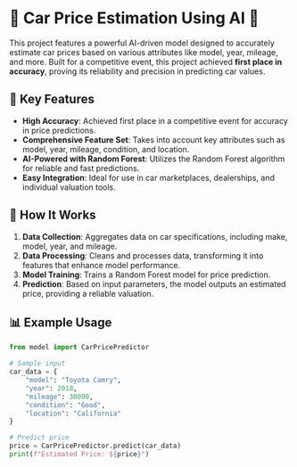 # 🚗 Car Price Estimation Using AI 🧠

This project features a powerful AI-driven model designed to accurately estimate car prices based on various attributes like model, year, mileage, and more. Built for a competitive event, this project achieved **first place in accuracy**, proving its reliability and precision in predicting car values.

## 🎯 Key Features
- **High Accuracy**: Achieved first place in a competitive event for accuracy in price predictions.
- **Comprehensive Feature Set**: Takes into account key attributes such as model, year, mileage, condition, and location.
- **AI-Powered with Random Forest**: Utilizes the Random Forest algorithm for reliable and fast predictions.
- **Easy Integration**: Ideal for use in car marketplaces, dealerships, and individual valuation tools.

## 🔧 How It Works
1. **Data Collection**: Aggregates data on car specifications, including make, model, year, and mileage.
2. **Data Processing**: Cleans and processes data, transforming it into features that enhance model performance.
3. **Model Training**: Trains a Random Forest model for price prediction.
4. **Prediction**: Based on input parameters, the model outputs an estimated price, providing a reliable valuation.

## 📊 Example Usage
```python
from model import CarPricePredictor

# Sample input
car_data = {
    "model": "Toyota Camry",
    "year": 2018,
    "mileage": 30000,
    "condition": "Good",
    "location": "California"
}

# Predict price
price = CarPricePredictor.predict(car_data)
print(f"Estimated Price: ${price}")
